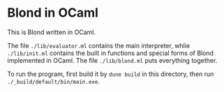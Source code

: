 # Blond in OCaml

This is Blond written in OCaml.

The file `./lib/evaluator.ml` contains the main interpreter, whlie `./lib/init.ml` contains
the built in functions and special forms of Blond implemented in OCaml. 
The file `./lib/blond.ml` puts everything together.

To run the program, first build it by `dune build` in this directory, then run `./_build/default/bin/main.exe`.
